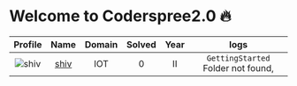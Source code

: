 
Welcome to Coderspree2.0 🔥
==========================
  
  

|Profile|Name|Domain|Solved|Year|logs|
| :---: | :---: | :---: | :---: | :---: | :---: |
|![shiv](https://avatars.githubusercontent.com/u/91796347?v=4&s=100)|[shiv](https://github.com/eclos-2002)|IOT|0|II|`GettingStarted` Folder not found, |

